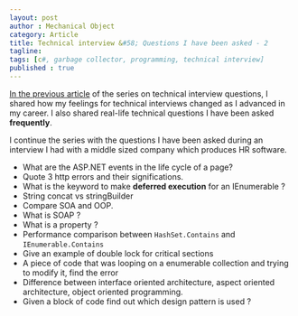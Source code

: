 ```yaml
---
layout: post
author : Mechanical Object
category: Article
title: Technical interview &#58; Questions I have been asked - 2
tagline: 
tags: [c#, garbage collector, programming, technical interview]
published : true
---
```

[In the previous article](http://blog.mechanicalobject.com/2014/12/10/technical-interview-questions-i-have-been-asked-1/) of the series on technical interview questions, I shared how my feelings for technical interviews changed as I advanced in my career. I also shared real-life technical questions I have been asked **frequently**. 

<!--more-->

I continue the series with the questions I have been asked during an interview I had with a 
middle sized company which produces HR software.

*   What are the ASP.NET events in the life cycle of a page?
*   Quote 3 http errors and their significations.
*   What is the keyword to make **deferred execution** for an IEnumerable ?
*   String concat vs stringBuilder
*   Compare SOA and OOP.
*   What is SOAP ?
*   What is a property ?
*   Performance comparison between `HashSet.Contains` and `IEnumerable.Contains`
*   Give an example of double lock for critical sections
*   A piece of code that was looping on a enumerable collection and trying to modify it, find the error
*   Difference between interface oriented architecture, aspect oriented architecture, object oriented programming.
*   Given a block of code find out which design pattern is used ?